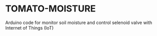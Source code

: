# TOMATO-MOISTURE
Arduino code for monitor soil moisture and control selenoid valve with Internet of Things (IoT)
